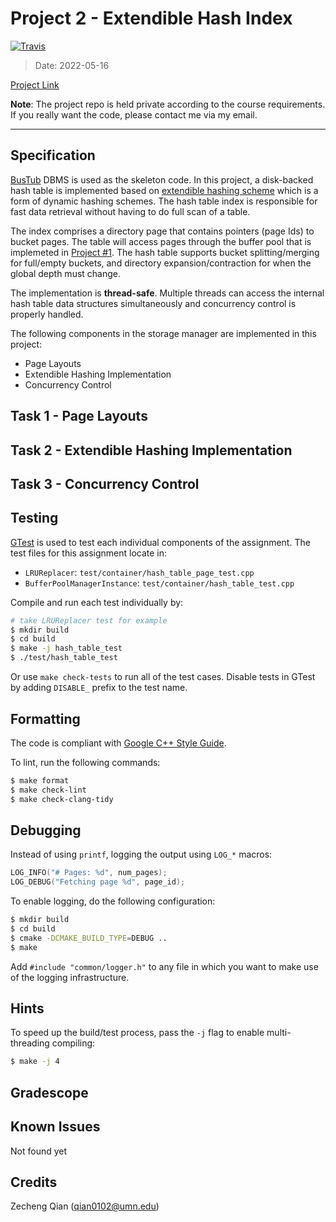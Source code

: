 # Project 2 - Extendible Hash Index

[![Travis](https://img.shields.io/badge/language-C++-green.svg)]()

>   Date: 2022-05-16

[Project Link](https://github.com/Aden-Q/CMU-15-445/tree/main/projects/project2)

**Note**: The project repo is held private according to the course requirements. If you really want the code, please contact me via my email.

----

## Specification

[BusTub](https://github.com/cmu-db/bustub) DBMS is used as the skeleton code. In this project, a disk-backed hash table is implemented based on [extendible hashing scheme](https://en.wikipedia.org/wiki/Extendible_hashing) which is a form of dynamic hashing schemes. The hash table index is responsible for fast data retrieval without having to do full scan of a table.

The index comprises a directory page that contains pointers (page Ids) to bucket pages. The table will access pages through the buffer pool that is implemeted in [Project #1](https://github.com/Aden-Q/CMU-15-445/tree/main/projects/project1). The hash table supports bucket splitting/merging for full/empty buckets, and directory expansion/contraction for when the global depth must change.

The implementation is **thread-safe**. Multiple threads can access the internal hash table data structures simultaneously and concurrency control is properly handled.

The following components in the storage manager are implemented in this project:

+   Page Layouts
+   Extendible Hashing Implementation
+   Concurrency Control

## Task 1 - Page Layouts







## Task 2 - Extendible Hashing Implementation







## Task 3 - Concurrency Control











## Testing

[GTest](https://github.com/google/googletest) is used to test each individual components of the assignment. The test files for this assignment locate in:

+   `LRUReplacer`: `test/container/hash_table_page_test.cpp`
+   `BufferPoolManagerInstance`: `test/container/hash_table_test.cpp`

Compile and run each test individually by:

```bash
# take LRUReplacer test for example
$ mkdir build
$ cd build
$ make -j hash_table_test
$ ./test/hash_table_test
```

Or use `make check-tests` to run all of the test cases. Disable tests in GTest by adding `DISABLE_` prefix to the test name.

## Formatting

The code is compliant with [Google C++ Style Guide](https://google.github.io/styleguide/cppguide.html).

To lint, run the following commands:

```bash
$ make format
$ make check-lint
$ make check-clang-tidy
```

## Debugging

Instead of using `printf`, logging the output using `LOG_*` macros:

```c++
LOG_INFO("# Pages: %d", num_pages);
LOG_DEBUG("Fetching page %d", page_id);
```

To enable logging, do the following configuration:

```bash
$ mkdir build
$ cd build
$ cmake -DCMAKE_BUILD_TYPE=DEBUG ..
$ make
```

Add `#include "common/logger.h"` to any file in which you want to make use of the logging infrastructure.

## Hints

To speed up the build/test process, pass the `-j` flag to enable multi-threading compiling:

```bash
$ make -j 4
```

## Gradescope







## Known Issues

Not found yet

## Credits

Zecheng Qian (qian0102@umn.edu)
